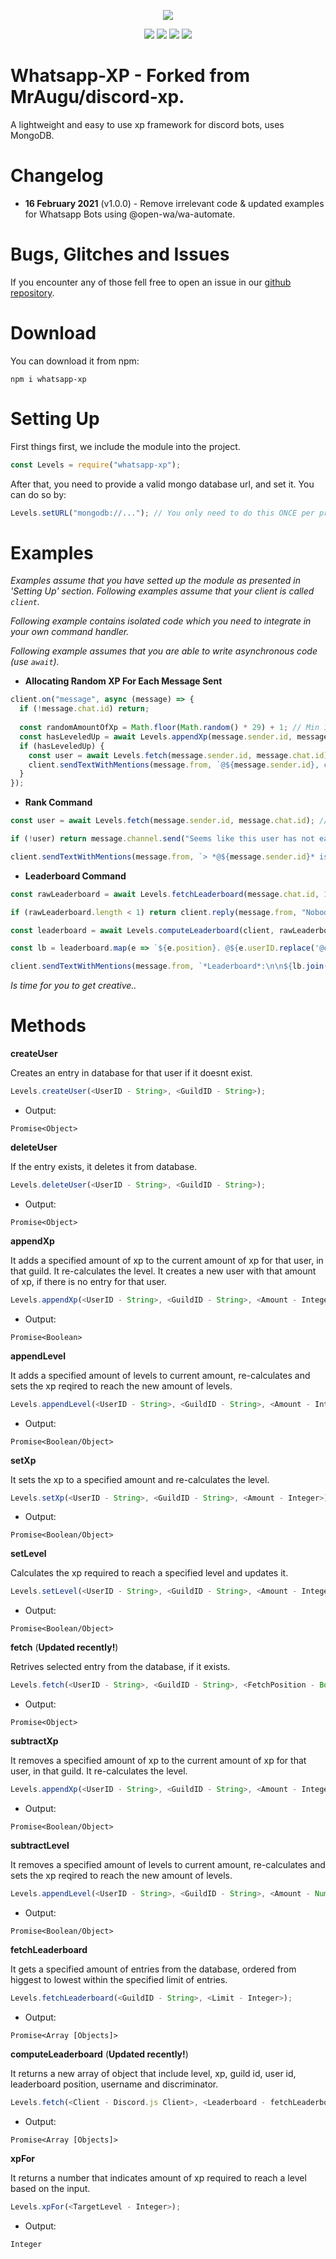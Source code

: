 <p align="center"><a href="https://nodei.co/npm/whatsapp-xp/"><img src="https://nodei.co/npm/whatsapp-xp.png"></a></p>
<p align="center"><img src="https://img.shields.io/npm/v/whatsapp-xp"> <img src="https://img.shields.io/github/repo-size/VirusLauncher/discord-xp"> <img src="https://img.shields.io/npm/l/whatsapp-xp"> <img src="https://img.shields.io/github/package-json/dependency-version/VirusLauncher/discord-xp/mongoose"></a>

# Whatsapp-XP - Forked from MrAugu/discord-xp.
A lightweight and easy to use xp framework for discord bots, uses MongoDB.

# Changelog
- **16 February 2021** (v1.0.0) - Remove irrelevant code & updated examples for Whatsapp Bots using @open-wa/wa-automate.

# Bugs, Glitches and Issues
If you encounter any of those fell free to open an issue in our <a href="https://github.com/VirusLauncher/discord-xp/issues">github repository</a>.

# Download
You can download it from npm:
```cli
npm i whatsapp-xp
```

# Setting Up
First things first, we include the module into the project.
```js
const Levels = require("whatsapp-xp");
```
After that, you need to provide a valid mongo database url, and set it. You can do so by:
```js
Levels.setURL("mongodb://..."); // You only need to do this ONCE per process.
```

# Examples
*Examples assume that you have setted up the module as presented in 'Setting Up' section.*
*Following examples assume that your client is called `client`.*

*Following example contains isolated code which you need to integrate in your own command handler.*

*Following example assumes that you are able to write asynchronous code (use `await`).*

- **Allocating Random XP For Each Message Sent**

```js
client.on("message", async (message) => {
  if (!message.chat.id) return;
  
  const randomAmountOfXp = Math.floor(Math.random() * 29) + 1; // Min 1, Max 30
  const hasLeveledUp = await Levels.appendXp(message.sender.id, message.chat.id, randomAmountOfXp);
  if (hasLeveledUp) {
    const user = await Levels.fetch(message.sender.id, message.chat.id);
    client.sendTextWithMentions(message.from, `@${message.sender.id}, congratulations! You have leveled up to *${user.level}*. `);
  }
});
```
- **Rank Command**

```js
const user = await Levels.fetch(message.sender.id, message.chat.id); // Selects the target from the database.

if (!user) return message.channel.send("Seems like this user has not earned any xp so far."); // If there isnt such user in the database, we send a message in general.

client.sendTextWithMentions(message.from, `> *@${message.sender.id}* is currently level ${user.level}.`); // We show the level.
```

- **Leaderboard Command**

```js
const rawLeaderboard = await Levels.fetchLeaderboard(message.chat.id, 10); // We grab top 10 users with most xp in the current server.

if (rawLeaderboard.length < 1) return client.reply(message.from, "Nobody's in leaderboard yet.", message.id);

const leaderboard = await Levels.computeLeaderboard(client, rawLeaderboard, false); // We process the leaderboard.

const lb = leaderboard.map(e => `${e.position}. @${e.userID.replace('@c.us', '')}\nLevel: ${e.level}\nXP: ${e.xp.toLocaleString()}`); // We map the outputs.

client.sendTextWithMentions(message.from, `*Leaderboard*:\n\n${lb.join("\n\n")}`);
```

*Is time for you to get creative..*

# Methods
**createUser**

Creates an entry in database for that user if it doesnt exist.
```js
Levels.createUser(<UserID - String>, <GuildID - String>);
```
- Output:
```
Promise<Object>
```
**deleteUser**

If the entry exists, it deletes it from database.
```js
Levels.deleteUser(<UserID - String>, <GuildID - String>);
```
- Output:
```
Promise<Object>
```
**appendXp**

It adds a specified amount of xp to the current amount of xp for that user, in that guild. It re-calculates the level. It creates a new user with that amount of xp, if there is no entry for that user. 
```js
Levels.appendXp(<UserID - String>, <GuildID - String>, <Amount - Integer>);
```
- Output:
```
Promise<Boolean>
```
**appendLevel**

It adds a specified amount of levels to current amount, re-calculates and sets the xp reqired to reach the new amount of levels. 
```js
Levels.appendLevel(<UserID - String>, <GuildID - String>, <Amount - Integer>);
```
- Output:
```
Promise<Boolean/Object>
```
**setXp**

It sets the xp to a specified amount and re-calculates the level.
```js
Levels.setXp(<UserID - String>, <GuildID - String>, <Amount - Integer>);
```
- Output:
```
Promise<Boolean/Object>
```
**setLevel**

Calculates the xp required to reach a specified level and updates it.
```js
Levels.setLevel(<UserID - String>, <GuildID - String>, <Amount - Integer>);
```
- Output:
```
Promise<Boolean/Object>
```
**fetch** (**Updated recently!**)

Retrives selected entry from the database, if it exists.
```js
Levels.fetch(<UserID - String>, <GuildID - String>, <FetchPosition - Boolean>);
```
- Output:
```
Promise<Object>
```
**subtractXp**

It removes a specified amount of xp to the current amount of xp for that user, in that guild. It re-calculates the level.
```js
Levels.appendXp(<UserID - String>, <GuildID - String>, <Amount - Integer>);
```
- Output:
```
Promise<Boolean/Object>
```
**subtractLevel**

It removes a specified amount of levels to current amount, re-calculates and sets the xp reqired to reach the new amount of levels. 
```js
Levels.appendLevel(<UserID - String>, <GuildID - String>, <Amount - Number>);
```
- Output:
```
Promise<Boolean/Object>
```
**fetchLeaderboard**

It gets a specified amount of entries from the database, ordered from higgest to lowest within the specified limit of entries.
```js
Levels.fetchLeaderboard(<GuildID - String>, <Limit - Integer>);
```
- Output:
```
Promise<Array [Objects]>
```
**computeLeaderboard** (**Updated recently!**)

It returns a new array of object that include level, xp, guild id, user id, leaderboard position, username and discriminator.
```js
Levels.fetch(<Client - Discord.js Client>, <Leaderboard - fetchLeaderboard output>);
```
- Output:
```
Promise<Array [Objects]>
```
**xpFor**

It returns a number that indicates amount of xp required to reach a level based on the input.
```js
Levels.xpFor(<TargetLevel - Integer>);
```
- Output:
```
Integer
```
